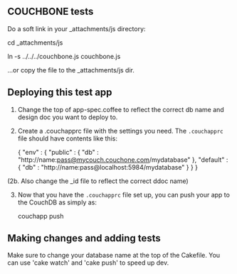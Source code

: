 ## COUCHBONE tests

Do a soft link in your _attachments/js directory:

cd _attachments/js

ln -s ../../../couchbone.js couchbone.js

...or copy the file to the _attachments/js dir.

## Deploying this test app

1. Change the top of app-spec.coffee to reflect the correct db name and design doc you want to deploy to.
  
2. Create a .couchapprc file with the settings you need. The `.couchapprc` file should have contents like this:

    {
      "env" : {
        "public" : {
          "db" : "http://name:pass@mycouch.couchone.com/mydatabase"
        },
        "default" : {
          "db" : "http://name:pass@localhost:5984/mydatabase"
        }
      }
    }

 (2b. Also change the _id file to reflect the correct ddoc name) 

3. Now that you have the `.couchapprc` file set up, you can push your app to the CouchDB as simply as:

    couchapp push


## Making changes and adding tests

Make sure to change your database name at the top of the Cakefile.  You can use 'cake watch' and 'cake push' to speed up dev.